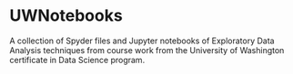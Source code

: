 # UWNotebooks
A collection of Spyder files and Jupyter notebooks of Exploratory Data Analysis techniques from course work from the University of Washington certificate in Data Science program.
